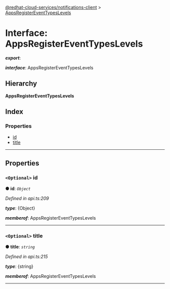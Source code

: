 [@redhat-cloud-services/notifications-client](../README.md) > [AppsRegisterEventTypesLevels](../interfaces/appsregistereventtypeslevels.md)

# Interface: AppsRegisterEventTypesLevels

*__export__*: 

*__interface__*: AppsRegisterEventTypesLevels

## Hierarchy

**AppsRegisterEventTypesLevels**

## Index

### Properties

* [id](appsregistereventtypeslevels.md#id)
* [title](appsregistereventtypeslevels.md#title)

---

## Properties

<a id="id"></a>

### `<Optional>` id

**● id**: *`Object`*

*Defined in api.ts:209*

*__type__*: {Object}

*__memberof__*: AppsRegisterEventTypesLevels

___
<a id="title"></a>

### `<Optional>` title

**● title**: *`string`*

*Defined in api.ts:215*

*__type__*: {string}

*__memberof__*: AppsRegisterEventTypesLevels

___

